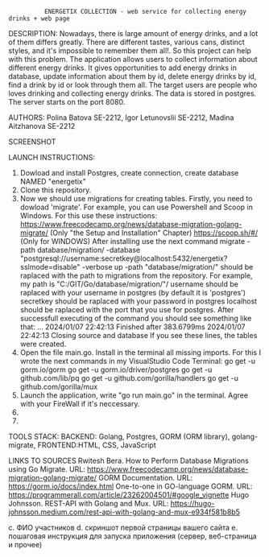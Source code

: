               ENERGETIX COLLECTION - web service for collecting energy drinks + web page 
DESCRIPTION: Nowadays, there is large amount of energy drinks, and a lot of them differs greatly. There are different tastes, various cans, distinct styles, and it's impossible to remember them 
all!. So this project can help with this problem. The application allows users to collect information about different energy drinks. It gives opportunities to add energy drinks in database, 
update information about them by id, delete energy drinks by id, find a drink by id or look through them all. The target users are people who loves drinking and collecting energy drinks.
The data is stored in postgres. The server starts on the port 8080.

AUTHORS: Polina Batova SE-2212, Igor Letunovslii SE-2212, Madina Aitzhanova SE-2212

SCREENSHOT


LAUNCH INSTRUCTIONS:
  1. Dowload and install Postgres, create connection, create database NAMED "energetix"
  2. Clone this repository.
  3. Now we should use migrations for creating tables. Firstly, you need to dowload 'migrate'. For example, you can use Powershell and Scoop in Windows. For this use these instructions:
       https://www.freecodecamp.org/news/database-migration-golang-migrate/ (Only "the Setup and Installation" Chapter)
       https://scoop.sh/#/ (Only for WINDOWS)
     After installing use the next command
         migrate -path database/migration/ -database "postgresql://username:secretkey@localhost:5432/energetix?sslmode=disable" -verbose up
     -path "database/migration/" should be raplaced with the path to migrations from the repository. For example, my path is "C:/GIT/Go/database/migration/"/
     username should be raplaced with your username in postgres (by default it is 'postgres')
     secretkey should be raplaced with your password in postgres
     localhost should be raplaced with the port that you use for postgres.
     After successfull executing of the command you should see something like that:
        ...
        2024/01/07 22:42:13 Finished after 383.6799ms
        2024/01/07 22:42:13 Closing source and database
     If you see these lines, the tables were created.
  4. Open the file main.go. Install in the terminal all missing imports. For this I wrote the next commands in my VisualStudio Code Terminal:
        go get -u gorm.io/gorm 
        go get -u gorm.io/driver/postgres
        go get -u github.com/lib/pq
        go get -u github.com/gorilla/handlers
        go get -u github.com/gorilla/mux
  5.  Launch the application, write "go run main.go" in the terminal. Agree with your FireWall if it's neccessary.
  6.  
  7. 
   
       
TOOLS STACK: 
  BACKEND: Golang, Postgres, GORM (ORM library), golang-migrate, 
  FRONTEND:HTML, CSS, JavaScript

LINKS TO SOURCES
  Rwitesh Bera. How to Perform Database Migrations using Go Migrate. URL: https://www.freecodecamp.org/news/database-migration-golang-migrate/ 
  GORM Documentation. URL: https://gorm.io/docs/index.html
  One-to-one in GO-language GORM. URL: https://programmerall.com/article/23262004501/#google_vignette
  Hugo Johnsson. REST-API with Golang and Mux. URL: https://hugo-johnsson.medium.com/rest-api-with-golang-and-mux-e934f581b8b5


c. ФИО участников
d. скриншот первой страницы вашего сайта
e. пошаговая инструкция для запуска приложения (сервер, веб-страница и
прочее)
